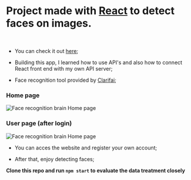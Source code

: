 # Project made with [React](https://github.com/facebook/create-react-app) to detect faces on images.
<br/>

* You can check it out [here](https://cassiogroh.github.io/FaceRecognitionApp/); <br/>

* Building this app, I learned how to use API's and also how to connect React front end with my own API server; <br/>

* Face recognition tool provided by [Clarifai](https://www.clarifai.com/); <br/>

### Home page
![Face recognition brain Home page](../public/webView/home.PNG)

### User page (after login)
![Face recognition brain Home page](../public/webView/user_page.PNG)

* You can acces the website and register your own account; <br/>

* After that, enjoy detecting faces; <br/>

**Clone this repo and run `npm start` to evaluate the data treatment closely**
